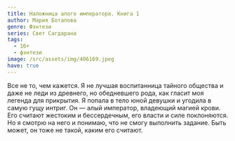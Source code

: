 ```yaml
---
title: Наложница алого императора. Книга 1
author: Мария Боталова
genre: Фэнтези
series: Свет Сагдарана
tags:
  - 16+
  - фэнтези
image: /src/assets/img/406169.jpeg
have: true
---
```

Все не то, чем кажется.
Я не лучшая воспитанница тайного общества и даже не леди из древнего, но обедневшего рода, как гласит моя легенда для прикрытия. Я попала в тело юной девушки и угодила в самую гущу интриг. Он — алый император, владеющий магией крови. Его считают жестоким и бессердечным, его власти и силе поклоняются. Но я смотрю на него и понимаю, что не смогу выполнить задание. Быть может, он тоже не такой, каким его считают.
